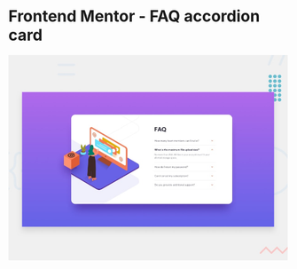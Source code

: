 # Frontend Mentor - FAQ accordion card

![Design preview for the FAQ accordion card coding challenge](./public/assets/images/desktop-preview.jpg)
